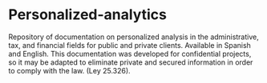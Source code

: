# Personalized-analytics
Repository of documentation on personalized analysis in the administrative, tax, and financial fields for public and private clients.
Available in Spanish and English.
This documentation was developed for confidential projects, so it may be adapted to eliminate private and secured information in order to comply with the law. (Ley 25.326).
